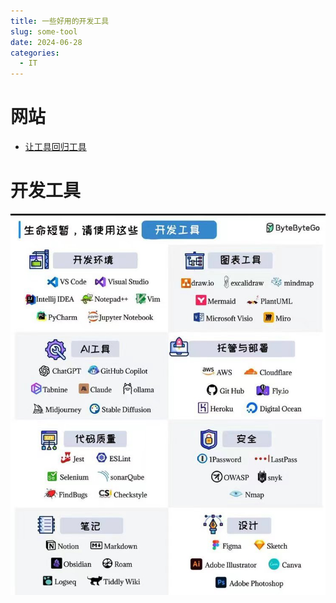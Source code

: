 ```yaml
---
title: 一些好用的开发工具
slug: some-tool
date: 2024-06-28
categories:
  - IT
---
```


# 网站

- [让工具回归工具](https://www.30aitool.com/)


# 开发工具

![aa](images/tool.png)

